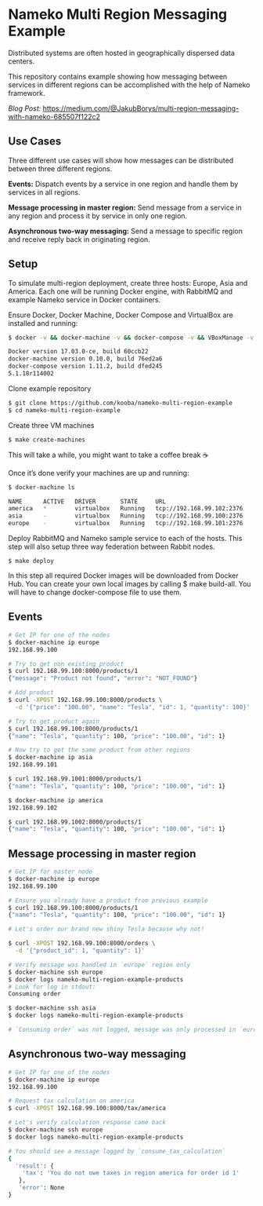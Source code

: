 # Nameko Multi Region Messaging Example

Distributed systems are often hosted in geographically dispersed data centers.

This repository contains example showing how messaging between services
in different regions can be accomplished with the help of Nameko framework.

*Blog Post:*
https://medium.com/@JakubBorys/multi-region-messaging-with-nameko-685507f122c2

## Use Cases

Three different use cases will show how messages can be distributed
between three different regions.

**Events:** Dispatch events by a service in one region and handle
them by services in all regions. 

**Message processing in master region:** Send message from a service in any
region and process it by service in only one region.

**Asynchronous two-way messaging:** Send a message to specific region and
receive reply back in originating region.

## Setup

To simulate multi-region deployment, create three
hosts: Europe, Asia and America. Each one will be running Docker engine,
with RabbitMQ and example Nameko service in Docker containers.

Ensure Docker, Docker Machine, Docker Compose and
VirtualBox are installed and running:


```sh
$ docker -v && docker-machine -v && docker-compose -v && VBoxManage -v

Docker version 17.03.0-ce, build 60ccb22
docker-machine version 0.10.0, build 76ed2a6
docker-compose version 1.11.2, build dfed245
5.1.18r114002
```

Clone example repository

```sh
$ git clone https://github.com/kooba/nameko-multi-region-example
$ cd nameko-multi-region-example
```

Create three VM machines

`$ make create-machines`

This will take a while, you might want to take a coffee break ☕️

Once it’s done verify your machines are up and running:

```sh
$ docker-machine ls

NAME      ACTIVE   DRIVER       STATE     URL
america   *        virtualbox   Running   tcp://192.168.99.102:2376
asia      -        virtualbox   Running   tcp://192.168.99.100:2376
europe    -        virtualbox   Running   tcp://192.168.99.101:2376
```

Deploy RabbitMQ and Nameko sample service to each of the hosts.
This step will also setup three way federation between Rabbit nodes.

`$ make deploy`

In this step all required Docker images will be downloaded from Docker Hub.
You can create your own local images by calling $ make build-all.
You will have to change docker-compose file to use them.

## Events

```sh
# Get IP for one of the nodes
$ docker-machine ip europe
192.168.99.100

# Try to get non existing product
$ curl 192.168.99.100:8000/products/1
{"message": "Product not found", "error": "NOT_FOUND"}

# Add product
$ curl -XPOST 192.168.99.100:8000/products \
  -d '{"price": "100.00", "name": "Tesla", "id": 1, "quantity": 100}'

# Try to get product again
$ curl 192.168.99.100:8000/products/1
{"name": "Tesla", "quantity": 100, "price": "100.00", "id": 1}

# Now try to get the same product from other regions
$ docker-machine ip asia
192.168.99.101

$ curl 192.168.99.1001:8000/products/1
{"name": "Tesla", "quantity": 100, "price": "100.00", "id": 1}

$ docker-machine ip america
192.168.99.102

$ curl 192.168.99.1002:8000/products/1
{"name": "Tesla", "quantity": 100, "price": "100.00", "id": 1}
```

## Message processing in master region

```sh
# Get IP for master node
$ docker-machine ip europe
192.168.99.100

# Ensure you already have a product from previous example
$ curl 192.168.99.100:8000/products/1
{"name": "Tesla", "quantity": 100, "price": "100.00", "id": 1}

# Let's order our brand new shiny Tesla because why not!

$ curl -XPOST 192.168.99.100:8000/orders \
  -d '{"product_id": 1, "quantity": 1}'

# Verify message was handled in `europe` region only
$ docker-machine ssh europe
$ docker logs nameko-multi-region-example-products
# Look for log in stdout:
Consuming order

$ docker-machine ssh asia
$ docker logs nameko-multi-region-example-products

# `Consuming order` was not logged, message was only processed in `europe` region.
```

## Asynchronous two-way messaging

```sh
# Get IP for one of the nodes
$ docker-machine ip europe
192.168.99.100

# Request tax calculation on america
$ curl -XPOST 192.168.99.100:8000/tax/america

# Let's verify calculation response came back
$ docker-machine ssh europe
$ docker logs nameko-multi-region-example-products

# You should see a message logged by `consume_tax_calculation`
{
  'result': {
    'tax': 'You do not owe taxes in region america for order id 1'
   },
   'error': None
}
```
